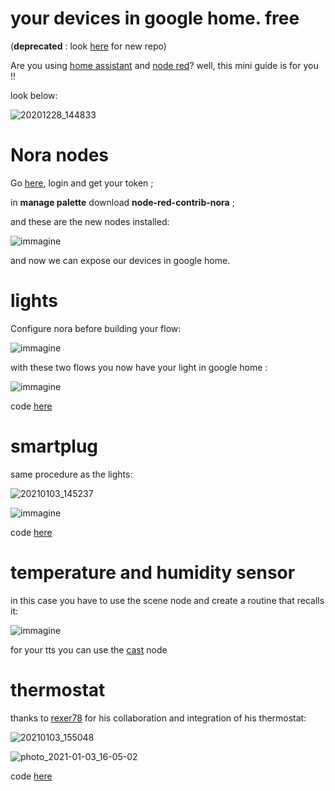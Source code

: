# your devices in google home. free

(**deprecated** : look [here](https://github.com/william89731/IOT-home-automation) for new repo)

Are you using [home assistant](https://www.home-assistant.io/) and [node red](https://nodered.org/)? well, this mini guide is for you !!

look below:

![20201228_144833](https://user-images.githubusercontent.com/68069659/103222947-7b871500-4925-11eb-8811-41b1bfc08ec4.gif)


# Nora nodes

Go [here](https://node-red-google-home.herokuapp.com/login), login and get your token ;

in **manage palette**  download **node-red-contrib-nora** ;

and these are the new nodes installed:

![immagine](https://user-images.githubusercontent.com/68069659/103479181-3b63de80-4dcc-11eb-85a9-0e7c1b888ba6.png)

and now we can expose our devices in google home.


# lights

Configure nora before building your flow:

![immagine](https://user-images.githubusercontent.com/68069659/103479553-c7770580-4dce-11eb-960b-e5177e8463d0.png)

with these two flows you now have your light in google home :

![immagine](https://user-images.githubusercontent.com/68069659/103479703-cabec100-4dcf-11eb-97e9-adbaf4cb8757.png)

code [here](https://github.com/william89731/your-devices-in-google-home.-free-/blob/main/luce%20flussi%20nora.txt)


# smartplug

same procedure as the lights:

![20210103_145237](https://user-images.githubusercontent.com/68069659/103480662-cd241980-4dd5-11eb-8c8b-21aaca955ff3.gif)

![immagine](https://user-images.githubusercontent.com/68069659/103480737-55a2ba00-4dd6-11eb-93ad-e74d9915fd19.png)

code [here](https://github.com/william89731/your-devices-in-google-home./blob/main/flow%20smartplug.txt)

# temperature and humidity sensor

in this case you have to use the scene node and create a routine that recalls it:

![immagine](https://user-images.githubusercontent.com/68069659/103481132-06aa5400-4dd9-11eb-9dd3-6d49596f12c0.png)

for your tts you can use the [cast](https://flows.nodered.org/node/node-red-contrib-cast) node


# thermostat

thanks to [rexer78](https://github.com/rexer78) for his collaboration and integration of his thermostat:

![20210103_155048](https://user-images.githubusercontent.com/68069659/103481681-dd8bc280-4ddc-11eb-9b3d-762d6eed2c41.gif)

![photo_2021-01-03_16-05-02](https://user-images.githubusercontent.com/68069659/103481862-b1247600-4ddd-11eb-889b-8d7bebe7b21c.jpg)

code [here](https://github.com/william89731/your-devices-in-google-home./blob/main/ClimaCameraNora%20(2).json)







